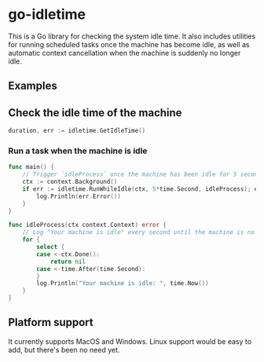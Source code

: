 # go-idletime

This is a Go library for checking the system idle time. It also includes utilities for running scheduled tasks once the machine has become idle, as well as automatic context cancellation when the machine is suddenly no longer idle.

## Examples

## Check the idle time of the machine

```go
duration, err := idletime.GetIdleTime()
```

### Run a task when the machine is idle

```go
func main() {
	// Trigger `idleProcess` once the machine has been idle for 5 seconds
    ctx := context.Background()
	if err := idletime.RunWhileIdle(ctx, 5*time.Second, idleProcess); err != nil {
		log.Println(err.Error())
	}
}

func idleProcess(ctx context.Context) error {
    // Log "Your machine is idle" every second until the machine is no longer idle
	for {
		select {
		case <-ctx.Done():
			return nil
		case <-time.After(time.Second):
		}
		log.Println("Your machine is idle: ", time.Now())
	}
}
```

## Platform support

It currently supports MacOS and Windows. Linux support would be easy to add, but there's been no need yet.
